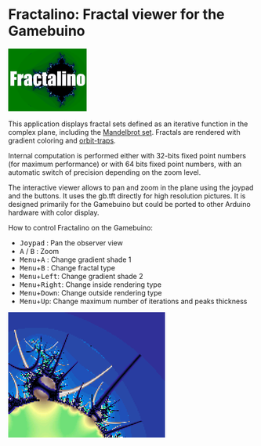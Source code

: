 # Fractalino: Fractal viewer for the Gamebuino

![titlescreen](TITLESCREEN.BMP)

This application displays fractal sets defined as an iterative function in the complex plane, including the [Mandelbrot set](https://en.wikipedia.org/wiki/Mandelbrot_set). Fractals are rendered with gradient coloring and [orbit-traps](https://en.wikipedia.org/wiki/Orbit_trap).

Internal computation is performed either with 32-bits fixed point numbers (for maximum performance) or with 64 bits fixed point numbers, with an automatic switch of precision depending on the zoom level.

The interactive viewer allows to pan and zoom in the plane using the joypad and the buttons. It uses the gb.tft directly for high resolution pictures. It is designed primarily for the Gamebuino but could be ported to other Arduino hardware with color display.

How to control Fractalino on the Gamebuino:

- <kbd>Joypad</kbd> : Pan the observer view
- <kbd>A</kbd> / <kbd>B</kbd> : Zoom
- <kbd>Menu</kbd>+<kbd>A</kbd> : Change gradient shade 1
- <kbd>Menu</kbd>+<kbd>B</kbd> : Change fractal type
- <kbd>Menu</kbd>+<kbd>Left</kbd>: Change gradient shade 2
- <kbd>Menu</kbd>+<kbd>Right</kbd>: Change inside rendering type
- <kbd>Menu</kbd>+<kbd>Down</kbd>: Change outside rendering type
- <kbd>Menu</kbd>+<kbd>Up</kbd>: Change maximum number of iterations and peaks thickness

![screenshot](screenshot.jpg)
